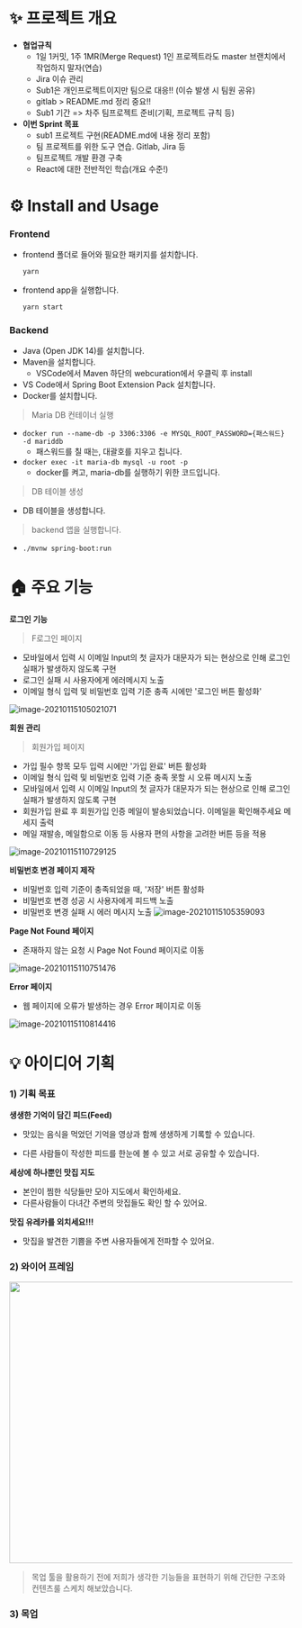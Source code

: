 # ✨ 프로젝트 개요

-  **협업규칙**
   -  1일 1커밋, 1주 1MR(Merge Request) 1인 프로젝트라도 master 브랜치에서 작업하지 말자(연습)
   -  Jira 이슈 관리
   -  Sub1은 개인프로젝트이지만 팀으로 대응!! (이슈 발생 시 팀원 공유)
   -  gitlab > README.md 정리 중요!!
   -  Sub1 기간 => 차주 팀프로젝트 준비(기획, 프로젝트 규칙 등)
-  **이번 Sprint 목표**
   -  sub1 프로젝트 구현(README.md에 내용 정리 포함)
   -  팀 프로젝트를 위한 도구 연습. Gitlab, Jira 등
   -  팀프로젝트 개발 환경 구축
   -  React에 대한 전반적인 학습(개요 수준!)



# ⚙️ Install and Usage

### Frontend

- frontend 폴더로 들어와 필요한 패키지를 설치합니다.

  ```bash
  yarn
  ```

- frontend app을 실행합니다.

  ```bash
  yarn start
  ```




### Backend

- Java (Open JDK 14)를 설치합니다.
- Maven을 설치합니다.
  - VSCode에서 Maven 하단의 webcuration에서 우클릭 후 install
- VS Code에서 Spring Boot Extension Pack 설치합니다.
- Docker를 설치합니다.

> Maria DB 컨테이너 실행

- `docker run --name-db -p 3306:3306 -e MYSQL_ROOT_PASSWORD={패스워드} -d mariddb`
  - 패스워드를 칠 때는, 대괄호를 지우고 칩니다.
- `docker exec -it maria-db mysql -u root -p`
  - docker를 켜고, maria-db를 실행하기 위한 코드입니다.

> DB 테이블 생성

- DB 테이블을 생성합니다.

> backend 앱을 실행합니다.

- `./mvnw spring-boot:run`

# 🏠 주요 기능

**로그인 기능**

> F로그인 페이지

- 모바일에서 입력 시 이메일 Input의 첫 글자가 대문자가 되는 현상으로 인해 로그인 실패가 발생하지 않도록 구현
- 로그인 실패 시 사용자에게 에러메시지 노출
- 이메일 형식 입력 및 비밀번호 입력 기준 충족 시에만 '로그인 버튼 활성화'

![image-20210115105021071](README.assets/image-20210115105021071.png)



**회원 관리**

> 회원가입 페이지

- 가입 필수 항목 모두 입력 시에만 '가입 완료' 버튼 활성화
- 이메일 형식 입력 및 비밀번호 입력 기준 충족 못할 시 오류 메시지 노출
- 모바일에서 입력 시 이메일 Input의 첫 글자가 대문자가 되는 현상으로 인해 로그인 실패가 발생하지 않도록 구현
- 회원가입 완료 후 회원가입 인증 메일이 발송되었습니다. 이메일을 확인해주세요 메세지 출력
- 메일 재발송, 메일함으로 이동 등 사용자 편의 사항을 고려한 버튼 등을 적용

![image-20210115110729125](README.assets/image-20210115110729125.png)

**비밀번호 변경 페이지 제작**

- 비밀번호 입력 기준이 충족되었을 때, '저장' 버튼 활성화
- 비밀번호 변경 성공 시 사용자에게 피드백 노출
- 비밀번호 변경 실패 시 에러 메시지 노출
![image-20210115105359093](README.assets/image-20210115105359093.png)

**Page Not Found 페이지** 

- 존재하지 않는 요청 시 Page Not Found 페이지로 이동

![image-20210115110751476](README.assets/image-20210115110751476.png)

**Error 페이지**

- 웹 페이지에 오류가 발생하는 경우 Error 페이지로 이동

![image-20210115110814416](README.assets/image-20210115110814416.png)



# 💡 아이디어 기획

### 1) 기획 목표

**생생한 기억이 담긴 피드(Feed)**

- 맛있는 음식을 먹었던 기억을 영상과 함께 생생하게 기록할 수 있습니다.

- 다른 사람들이 작성한 피드를 한눈에 볼 수 있고 서로 공유할 수 있습니다. 

**세상에 하나뿐인 맛집 지도**

- 본인이 찜한 식당들만 모아 지도에서 확인하세요.
- 다른사람들이 다녀간 주변의 맛집들도 확인 할 수 있어요.

**맛집 유레카를 외치세요!!!**

- 맛집을 발견한 기쁨을 주변 사용자들에게 전파할 수 있어요. 

### 2) 와이어 프레임

<img src="README.assets/image-20210119215229576.png" height="500px" width="600px"/>

> 목업 툴을 활용하기 전에 저희가 생각한 기능들을 표현하기 위해 간단한 구조와 컨텐츠룰 스케치 해보았습니다. 

### 3) 목업